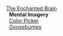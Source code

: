 [The Enchanted Brain](Home)  
&nbsp;&nbsp;**Mental Imagery**  
&nbsp;&nbsp;[Color Picker](Color-Picker)  
&nbsp;&nbsp;[Goosebumps](Goosebumps)  